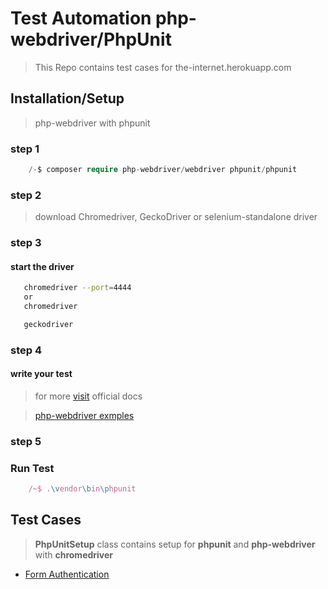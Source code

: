 
# Test Automation php-webdriver/PhpUnit

> This Repo contains test cases for the-internet.herokuapp.com 

## Installation/Setup
> php-webdriver with phpunit

### step 1

```php
    /-$ composer require php-webdriver/webdriver phpunit/phpunit
```

### step 2

> download Chromedriver, GeckoDriver or selenium-standalone driver

### step 3
#### start the driver
```sh
   chromedriver --port=4444
   or
   chromedriver

   geckodriver
```
### step 4 

#### write your test

> for more [visit](https://github.com/php-webdriver/php-webdriver) official docs

> [php-webdriver exmples](https://github.com/php-webdriver/php-webdriver/wiki/Example-command-reference)

### step 5
### Run Test 
```js
    /~$ .\vendor\bin\phpunit
```

## Test Cases
> **PhpUnitSetup** class contains setup for **phpunit** and **php-webdriver** with **chromedriver** 

* [Form Authentication](/tests/PHP/PHP-WebDriver/Login/)



